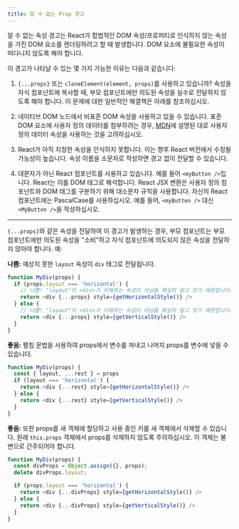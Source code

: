```yaml
---
title: 알 수 없는 Prop 경고
---
```


알 수 없는 속성 경고는 React가 합법적인 DOM 속성/프로퍼티로 인식하지 않는 속성을 가진 DOM 요소를 렌더링하려고 할 때 발생합니다. DOM 요소에 불필요한 속성이 떠다니지 않도록 해야 합니다.

이 경고가 나타날 수 있는 몇 가지 가능한 이유는 다음과 같습니다:

1. `{...props}` 또는 `cloneElement(element, props)`를 사용하고 있습니까? 속성을 자식 컴포넌트에 복사할 때, 부모 컴포넌트에만 의도된 속성을 실수로 전달하지 않도록 해야 합니다. 이 문제에 대한 일반적인 해결책은 아래를 참조하십시오.

2. 네이티브 DOM 노드에서 비표준 DOM 속성을 사용하고 있을 수 있습니다. 표준 DOM 요소에 사용자 정의 데이터를 첨부하려는 경우, [MDN](https://developer.mozilla.org/en-US/docs/Web/Guide/HTML/Using_data_attributes)에 설명된 대로 사용자 정의 데이터 속성을 사용하는 것을 고려하십시오.

3. React가 아직 지정한 속성을 인식하지 못합니다. 이는 향후 React 버전에서 수정될 가능성이 높습니다. 속성 이름을 소문자로 작성하면 경고 없이 전달할 수 있습니다.

4. 대문자가 아닌 React 컴포넌트를 사용하고 있습니다. 예를 들어 `<myButton />`입니다. React는 이를 DOM 태그로 해석합니다. React JSX 변환은 사용자 정의 컴포넌트와 DOM 태그를 구분하기 위해 대소문자 규칙을 사용합니다. 자신의 React 컴포넌트에는 PascalCase를 사용하십시오. 예를 들어, `<myButton />` 대신 `<MyButton />`을 작성하십시오.

---

`{...props}`와 같은 속성을 전달하여 이 경고가 발생하는 경우, 부모 컴포넌트는 부모 컴포넌트에만 의도된 속성을 "소비"하고 자식 컴포넌트에 의도되지 않은 속성을 전달하지 않아야 합니다. 예:

**나쁨:** 예상치 못한 `layout` 속성이 `div` 태그로 전달됩니다.

```js
function MyDiv(props) {
  if (props.layout === 'horizontal') {
    // 나쁨! "layout"이 <div>가 이해하는 속성이 아님을 확실히 알고 있기 때문입니다.
    return <div {...props} style={getHorizontalStyle()} />
  } else {
    // 나쁨! "layout"이 <div>가 이해하는 속성이 아님을 확실히 알고 있기 때문입니다.
    return <div {...props} style={getVerticalStyle()} />
  }
}
```

**좋음:** 펼침 문법을 사용하여 props에서 변수를 꺼내고 나머지 props를 변수에 넣을 수 있습니다.

```js
function MyDiv(props) {
  const { layout, ...rest } = props
  if (layout === 'horizontal') {
    return <div {...rest} style={getHorizontalStyle()} />
  } else {
    return <div {...rest} style={getVerticalStyle()} />
  }
}
```

**좋음:** 또한 props를 새 객체에 할당하고 사용 중인 키를 새 객체에서 삭제할 수 있습니다. 원래 `this.props` 객체에서 props를 삭제하지 않도록 주의하십시오. 이 객체는 불변으로 간주되어야 합니다.

```js
function MyDiv(props) {
  const divProps = Object.assign({}, props);
  delete divProps.layout;

  if (props.layout === 'horizontal') {
    return <div {...divProps} style={getHorizontalStyle()} />
  } else {
    return <div {...divProps} style={getVerticalStyle()} />
  }
}
```
